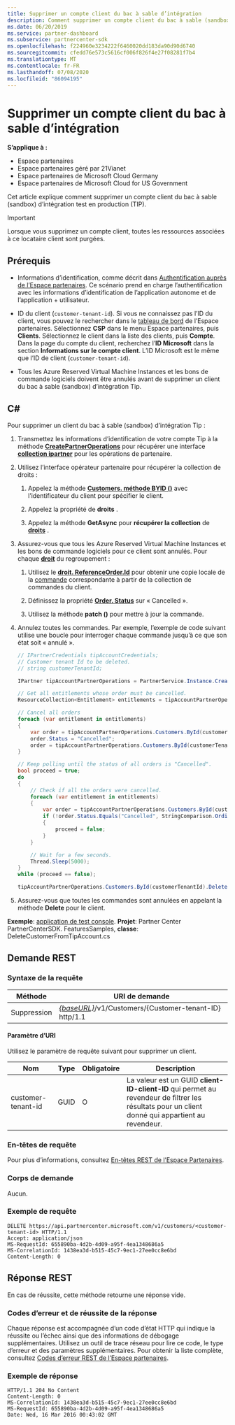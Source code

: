 ```yaml
---
title: Supprimer un compte client du bac à sable d’intégration
description: Comment supprimer un compte client du bac à sable (sandbox) d’intégration test en production (TIP).
ms.date: 06/20/2019
ms.service: partner-dashboard
ms.subservice: partnercenter-sdk
ms.openlocfilehash: f224960e3234222f6460020dd183da90d90d6740
ms.sourcegitcommit: cfedd76e573c5616cf006f826f4e27f08281f7b4
ms.translationtype: MT
ms.contentlocale: fr-FR
ms.lasthandoff: 07/08/2020
ms.locfileid: "86094195"
---
```

# <a name="delete-a-customer-account-from-the-integration-sandbox"></a>Supprimer un compte client du bac à sable d’intégration

**S’applique à :**

- Espace partenaires
- Espace partenaires géré par 21Vianet
- Espace partenaires de Microsoft Cloud Germany
- Espace partenaires de Microsoft Cloud for US Government

Cet article explique comment supprimer un compte client du bac à sable (sandbox) d’intégration test en production (TIP).

> [!IMPORTANT]
> Lorsque vous supprimez un compte client, toutes les ressources associées à ce locataire client sont purgées.

## <a name="prerequisites"></a>Prérequis

- Informations d’identification, comme décrit dans [Authentification auprès de l’Espace partenaires](partner-center-authentication.md). Ce scénario prend en charge l’authentification avec les informations d’identification de l’application autonome et de l’application + utilisateur.

- ID du client (`customer-tenant-id`). Si vous ne connaissez pas l’ID du client, vous pouvez le rechercher dans le [tableau de bord](https://partner.microsoft.com/dashboard) de l’Espace partenaires. Sélectionnez **CSP** dans le menu Espace partenaires, puis **Clients**. Sélectionnez le client dans la liste des clients, puis **Compte**. Dans la page du compte du client, recherchez l’**ID Microsoft** dans la section **Informations sur le compte client**. L’ID Microsoft est le même que l’ID de client (`customer-tenant-id`).

- Tous les Azure Reserved Virtual Machine Instances et les bons de commande logiciels doivent être annulés avant de supprimer un client du bac à sable (sandbox) d’intégration Tip.

## <a name="c"></a>C\#

Pour supprimer un client du bac à sable (sandbox) d’intégration Tip :

1. Transmettez les informations d’identification de votre compte Tip à la méthode [**CreatePartnerOperations**](https://docs.microsoft.com/dotnet/api/microsoft.store.partnercenter.partnerservice.instance) pour récupérer une interface [**collection ipartner**](https://docs.microsoft.com/dotnet/api/microsoft.store.partnercenter.ipartner) pour les opérations de partenaire.

2. Utilisez l’interface opérateur partenaire pour récupérer la collection de droits :

    1. Appelez la méthode [**Customers. méthode BYID ()**](https://docs.microsoft.com/dotnet/api/microsoft.store.partnercenter.customers.icustomercollection.byid) avec l’identificateur du client pour spécifier le client.

    2. Appelez la propriété de **droits** .

    3. Appelez la méthode **GetAsync** pour **récupérer la collection** de [**droits**](entitlement-resources.md) .

3. Assurez-vous que tous les Azure Reserved Virtual Machine Instances et les bons de commande logiciels pour ce client sont annulés. Pour chaque [**droit**](entitlement-resources.md) du regroupement :

    1. Utilisez le [**droit. ReferenceOrder.Id**](entitlement-resources.md#referenceorder) pour obtenir une copie locale de la [commande](order-resources.md#order) correspondante à partir de la collection de commandes du client.

    2. Définissez la propriété [**Order. Status**](order-resources.md#order) sur « Cancelled ».

    3. Utilisez la méthode **patch ()** pour mettre à jour la commande.

4. Annulez toutes les commandes. Par exemple, l’exemple de code suivant utilise une boucle pour interroger chaque commande jusqu’à ce que son état soit « annulé ».

    ``` csharp
    // IPartnerCredentials tipAccountCredentials;
    // Customer tenant Id to be deleted.
    // string customerTenantId;

    IPartner tipAccountPartnerOperations = PartnerService.Instance.CreatePartnerOperations(tipAccountCredentials);

    // Get all entitlements whose order must be cancelled.
    ResourceCollection<Entitlement> entitlements = tipAccountPartnerOperations.Customers.ById(customerTenantId).Entitlements.Get();

    // Cancel all orders
    foreach (var entitlement in entitlements)
    {
        var order = tipAccountPartnerOperations.Customers.ById(customerTenantId).Orders.ById(entitlement.ReferenceOrder.Id).Get();
        order.Status = "Cancelled";
        order = tipAccountPartnerOperations.Customers.ById(customerTenantId).Orders.ById(order.Id).Patch(order);
    }

    // Keep polling until the status of all orders is "Cancelled".
    bool proceed = true;
    do
    {
        // Check if all the orders were cancelled.
        foreach (var entitlement in entitlements)
        {
            var order = tipAccountPartnerOperations.Customers.ById(customerTenantId).Orders.ById(entitlement.ReferenceOrder.Id).Get();
            if (!order.Status.Equals("Cancelled", StringComparison.OrdinalIgnoreCase))
            {
                proceed = false;
            }
        }

        // Wait for a few seconds.
        Thread.Sleep(5000);
    }
    while (proceed == false);

    tipAccountPartnerOperations.Customers.ById(customerTenantId).Delete();
    ```

5. Assurez-vous que toutes les commandes sont annulées en appelant la méthode **Delete** pour le client.

**Exemple**: [application de test console](console-test-app.md). **Projet**: Partner Center PartnerCenterSDK. FeaturesSamples, **classe**: DeleteCustomerFromTipAccount.cs

## <a name="rest-request"></a>Demande REST

### <a name="request-syntax"></a>Syntaxe de la requête

| Méthode     | URI de demande                                                                            |
|------------|----------------------------------------------------------------------------------------|
| Suppression     | [*{baseURL}*](partner-center-rest-urls.md)/v1/Customers/{Customer-tenant-ID} http/1.1 |

#### <a name="uri-parameter"></a>Paramètre d’URI

Utilisez le paramètre de requête suivant pour supprimer un client.

| Nom                   | Type     | Obligatoire | Description                                                                         |
|------------------------|----------|----------|-------------------------------------------------------------------------------------|
| customer-tenant-id     | GUID     | O        | La valeur est un GUID **client-ID-client-ID** qui permet au revendeur de filtrer les résultats pour un client donné qui appartient au revendeur. |

### <a name="request-headers"></a>En-têtes de requête

Pour plus d’informations, consultez [En-têtes REST de l’Espace Partenaires](headers.md).

### <a name="request-body"></a>Corps de demande

Aucun.

### <a name="request-example"></a>Exemple de requête

```http
DELETE https://api.partnercenter.microsoft.com/v1/customers/<customer-tenant-id> HTTP/1.1
Accept: application/json
MS-RequestId: 655890ba-4d2b-4d09-a95f-4ea1348686a5
MS-CorrelationId: 1438ea3d-b515-45c7-9ec1-27ee0cc8e6bd
Content-Length: 0
```

## <a name="rest-response"></a>Réponse REST

En cas de réussite, cette méthode retourne une réponse vide.

### <a name="response-success-and-error-codes"></a>Codes d’erreur et de réussite de la réponse

Chaque réponse est accompagnée d’un code d’état HTTP qui indique la réussite ou l’échec ainsi que des informations de débogage supplémentaires. Utilisez un outil de trace réseau pour lire ce code, le type d’erreur et des paramètres supplémentaires. Pour obtenir la liste complète, consultez [Codes d’erreur REST de l’Espace partenaires](error-codes.md).

### <a name="response-example"></a>Exemple de réponse

```http
HTTP/1.1 204 No Content
Content-Length: 0
MS-CorrelationId: 1438ea3d-b515-45c7-9ec1-27ee0cc8e6bd
MS-RequestId: 655890ba-4d2b-4d09-a95f-4ea1348686a5
Date: Wed, 16 Mar 2016 00:43:02 GMT
```
